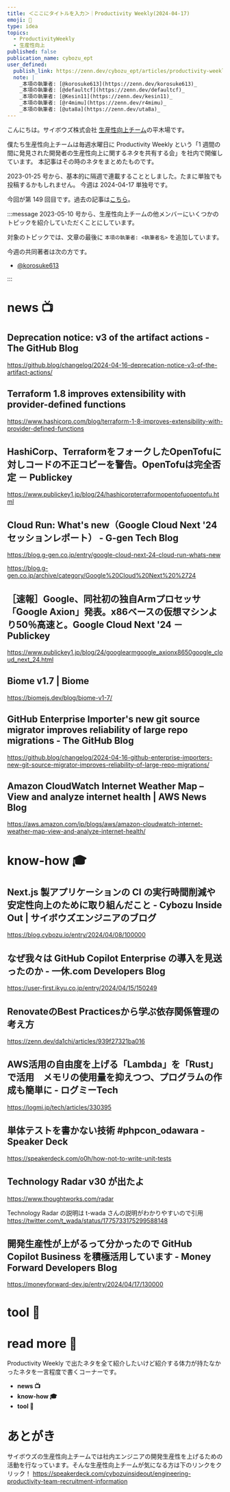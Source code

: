 ```yaml
---
title: ＜ここにタイトルを入力＞｜Productivity Weekly(2024-04-17)
emoji: 📓
type: idea
topics:
  - ProductivityWeekly
  - 生産性向上
published: false
publication_name: cybozu_ept
user_defined: 
  publish_link: https://zenn.dev/cybozu_ept/articles/productivity-weekly-20240417
  note: |
    _本項の執筆者: [@korosuke613](https://zenn.dev/korosuke613)_
    _本項の執筆者: [@defaultcf](https://zenn.dev/defaultcf)_
    _本項の執筆者: [@Kesin11](https://zenn.dev/kesin11)_
    _本項の執筆者: [@r4mimu](https://zenn.dev/r4mimu)_
    _本項の執筆者: [@uta8a](https://zenn.dev/uta8a)_
---
```


こんにちは。サイボウズ株式会社 [生産性向上チーム](https://note.com/cybozu_dev/n/n1c1b44bf72f6)の平木場です。

僕たち生産性向上チームは毎週水曜日に Productivity Weekly という「1 週間の間に発見された開発者の生産性向上に関するネタを共有する会」を社内で開催しています。
本記事はその時のネタをまとめたものです。


2023-01-25 号から、基本的に隔週で連載することとしました。たまに単独でも投稿するかもしれません。
今週は 2024-04-17 単独号です。

今回が第 149 回目です。過去の記事は[こちら](https://zenn.dev/topics/productivityweekly?order=latest)。

:::message
2023-05-10 号から、生産性向上チームの他メンバーにいくつかのトピックを紹介していただくことにしています。

対象のトピックでは、文章の最後に `本項の執筆者: <執筆者名>` を追加しています。

今週の共同著者は次の方です。
- [@korosuke613](https://zenn.dev/korosuke613)
<!-- - [@defaultcf](https://zenn.dev/defaultcf) -->
<!-- - [@Kesin11](https://zenn.dev/kesin11) -->
<!-- - [@r4mimu](https://zenn.dev/r4mimu) -->
<!-- - [@uta8a](https://zenn.dev/uta8a) -->

:::

# news 📺

## Deprecation notice: v3 of the artifact actions - The GitHub Blog
https://github.blog/changelog/2024-04-16-deprecation-notice-v3-of-the-artifact-actions/

## Terraform 1.8 improves extensibility with provider-defined functions
https://www.hashicorp.com/blog/terraform-1-8-improves-extensibility-with-provider-defined-functions

## HashiCorp、TerraformをフォークしたOpenTofuに対しコードの不正コピーを警告。OpenTofuは完全否定 － Publickey
https://www.publickey1.jp/blog/24/hashicorpterraformopentofuopentofu.html

## Cloud Run: What's new（Google Cloud Next '24セッションレポート） - G-gen Tech Blog
https://blog.g-gen.co.jp/entry/google-cloud-next-24-cloud-run-whats-new

https://blog.g-gen.co.jp/archive/category/Google%20Cloud%20Next%20%2724

## ［速報］Google、同社初の独自Armプロセッサ「Google Axion」発表。x86ベースの仮想マシンより50％高速と。Google Cloud Next '24 － Publickey
https://www.publickey1.jp/blog/24/googlearmgoogle_axionx8650google_cloud_next_24.html

## Biome v1.7 | Biome
https://biomejs.dev/blog/biome-v1-7/

## GitHub Enterprise Importer's new git source migrator improves reliability of large repo migrations - The GitHub Blog
https://github.blog/changelog/2024-04-16-github-enterprise-importers-new-git-source-migrator-improves-reliability-of-large-repo-migrations/

## Amazon CloudWatch Internet Weather Map – View and analyze internet health | AWS News Blog
https://aws.amazon.com/jp/blogs/aws/amazon-cloudwatch-internet-weather-map-view-and-analyze-internet-health/

# know-how 🎓

## Next.js 製アプリケーションの CI の実行時間削減や安定性向上のために取り組んだこと - Cybozu Inside Out | サイボウズエンジニアのブログ
https://blog.cybozu.io/entry/2024/04/08/100000

## なぜ我々は GitHub Copilot Enterprise の導入を見送ったのか - 一休.com Developers Blog
https://user-first.ikyu.co.jp/entry/2024/04/15/150249

## RenovateのBest Practicesから学ぶ依存関係管理の考え方
https://zenn.dev/da1chi/articles/939f27321ba016

## AWS活用の自由度を上げる「Lambda」を「Rust」で活用　メモリの使用量を抑えつつ、プログラムの作成も簡単に - ログミーTech
https://logmi.jp/tech/articles/330395

## 単体テストを書かない技術 #phpcon_odawara - Speaker Deck
https://speakerdeck.com/o0h/how-not-to-write-unit-tests

## Technology Radar v30 が出たよ
https://www.thoughtworks.com/radar

Technology Radar の説明は t-wada さんの説明がわかりやすいので引用
https://twitter.com/t_wada/status/1775733175299588148

## 開発生産性が上がるって分かったので GitHub Copilot Business を積極活用しています - Money Forward Developers Blog
https://moneyforward-dev.jp/entry/2024/04/17/130000

# tool 🔨

# read more 🍘
Productivity Weekly で出たネタを全て紹介したいけど紹介する体力が持たなかったネタを一言程度で書くコーナーです。

- **news 📺**
- **know-how 🎓**
- **tool 🔨**

# あとがき


サイボウズの生産性向上チームでは社内エンジニアの開発生産性を上げるための活動を行なっています。そんな生産性向上チームが気になる方は下のリンクをクリック！
https://speakerdeck.com/cybozuinsideout/engineering-productivity-team-recruitment-information

<!-- :::message すみません、今週もおまけはお休みです...:::-->

<!-- ## omake 🃏: -->
<!-- 今週のおまけです。-->
